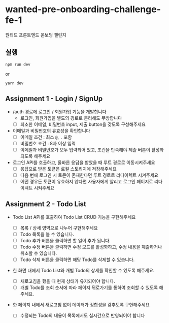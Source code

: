 # wanted-pre-onboarding-challenge-fe-1
원티드 프론트엔드 온보딩 챌린지

## 실행
```
npm run dev
```
or
```
yarn dev
```

## Assignment 1 - Login / SignUp

- /auth 경로에 로그인 / 회원가입 기능을 개발합니다
    - 로그인, 회원가입을 별도의 경로로 분리해도 무방합니다
    - [ ] 최소한 이메일, 비밀번호 input, 제출 button을 갖도록 구성해주세요
- 이메일과 비밀번호의 유효성을 확인합니다
    - [ ] 이메일 조건 : 최소 `@`, `.` 포함
    - [ ] 비밀번호 조건 : 8자 이상 입력
    - [ ] 이메일과 비밀번호가 모두 입력되어 있고, 조건을 만족해야 제출 버튼이 활성화 되도록 해주세요
- 로그인 API를 호출하고, 올바른 응답을 받았을 때 루트 경로로 이동시켜주세요
    - [ ] 응답으로 받은 토큰은 로컬 스토리지에 저장해주세요
    - [ ] 다음 번에 로그인 시 토큰이 존재한다면 루트 경로로 리다이렉트 시켜주세요
    - [ ] 어떤 경우든 토큰이 유효하지 않다면 사용자에게 알리고 로그인 페이지로 리다이렉트 시켜주세요

## Assignment 2 - Todo List

- Todo List API를 호출하여 Todo List CRUD 기능을 구현해주세요
    - [ ] 목록 / 상세 영역으로 나누어 구현해주세요
    - [ ] Todo 목록을 볼 수 있습니다.
    - [ ] Todo 추가 버튼을 클릭하면 할 일이 추가 됩니다.
    - [ ] Todo 수정 버튼을 클릭하면 수정 모드를 활성화하고, 수정 내용을 제출하거나 취소할 수 있습니다.
    - [ ] Todo 삭제 버튼을 클릭하면 해당 Todo를 삭제할 수 있습니다.
- 한 화면 내에서 Todo List와 개별 Todo의 상세를 확인할 수 있도록 해주세요.
    - [ ] 새로고침을 했을 때 현재 상태가 유지되어야 합니다.
    - [ ] 개별 Todo를 조회 순서에 따라 페이지 뒤로가기를 통하여 조회할 수 있도록 해주세요.
- 한 페이지 내에서 새로고침 없이 데이터가 정합성을 갖추도록 구현해주세요

    - [ ] 수정되는 Todo의 내용이 목록에서도 실시간으로 반영되어야 합니다
